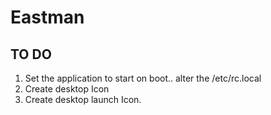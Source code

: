 # Eastman

## TO DO
1. Set the application to start on boot.. alter the /etc/rc.local
2. Create desktop Icon
3. Create desktop launch Icon.
